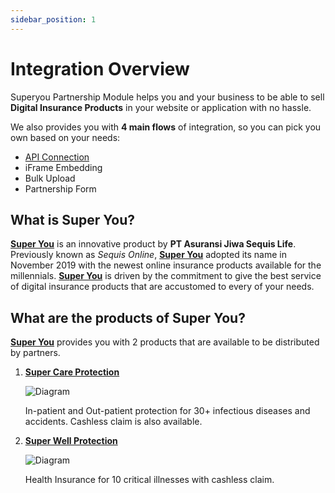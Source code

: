 ```yaml
---
sidebar_position: 1
---
```


# Integration Overview

Superyou Partnership Module helps you and your business to be able to sell **Digital Insurance Products** in your website or application with no hassle.

We also provides you with **4 main flows** of integration, so you can pick you own based on your needs: 
- [API Connection](./integration-api-connection/authentication)
- iFrame Embedding
- Bulk Upload
- Partnership Form

## What is Super You?

**[Super You](https://superyou.co.id)** is an innovative product by **PT Asuransi Jiwa Sequis Life**. Previously known as _Sequis Online_, **[Super You](https://superyou.co.id)** adopted its name in November 2019 with the newest online insurance products available for the millennials. **[Super You](https://superyou.co.id)** is driven by the commitment to give the best service of digital insurance products that are accustomed to every of your needs.

## What are the products of Super You? 

**[Super You](https://superyou.co.id)** provides you with 2 products that are available to be distributed by partners.

1. **[Super Care Protection](https://superyou.co.id/produk/super-care-protection)**
    
    ![Diagram](https://superyou.co.id/icons/products/care/super-care.svg)

    In-patient and Out-patient protection for 30+ infectious diseases and accidents. Cashless claim is also available.

2. **[Super Well Protection](https://superyou.co.id/produk/super-well-protection)**

    ![Diagram](https://superyou.co.id/icons/products/well/super-well.svg) 

    Health Insurance for 10 critical illnesses with cashless claim.

    